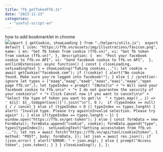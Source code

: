 ```yaml
---
title: "Fb_getTokenFfb.Js"
date: "2023-11-23"
categories: 
  - "useful-script-en"
---
```


how to add bookmarklet in chrome  
![](https://camo.githubusercontent.com/5f21e427a7d3ee887313a4f9b1ab033e6462db47ca299bf3f7e2d81a0ce854bd/68747470733a2f2f696d672e7765626e6f74732e636f6d2f323031392f30342f447261672d616e642d44726f702d4c696e6b732d696e2d4368726f6d652e706e67)`import { getCookie, showLoading } from "./helpers/utils.js";  export default { icon: "https://ffb.vn/assets/img/illustrations/favicon.png", name: { en: "Get fb token from cookie (ffb.vn)", vi: "Get fb token from cookie (ffb.vn)", }, description: {  en: "Post your facebook cookie to ffb.vn API", vi: "Send facebook cookie to ffb.vn API",  },  onClickExtension: async function() { const { closeLoading, setLoadingText } = showLoading("Taking cookies..."); let cookie = await getCookie("facebook.com"); if (!cookie) { alert("No cookie found. Make sure you're logged into facebook!"); } else { / /prettier-ignore let types = ["eaaq","eaag","eaab","eaas","eaai","eaaa","open page ffb.vn",]; let typeIndex = prompt( "[Note]\n" + "+ Will send your facebook cookie to ffb.vn\n" + "+ I do not guarantee the security of your cookies\n" + "+ Click Cancel now if you want to cancel\n\n" + "Select the type of token you want to get:\n  " + types.map((_, i) => ' ${i}: ${_.toUpperCase()}').join("\n"), 0 );  if (typeIndex == null) { / / cancel } else if (typeIndex < 0 || typeIndex >= types.length) { alert( "Invalid type. Please try again\nInvalid selection. Please try again" ); } else if(typeIndex == types.length – 1) { window.open("https://ffb.vn/get-token"); } else { const formData = new FormData(); formData.append("cookie", cookie); formData.append("type", types[typeIndex]);  setLoadingText("Getting accesstoken from ffb.vn ..."); let res = await fetch("https://ffb.vn/api/tool/cookie2token", { method: "POST", body: formData, }); let json = await res.json(); if (json.error) { alert("ERROR: " + json.msg); } else { prompt("Access token", json.token); } } } closeLoading(); }, };`

